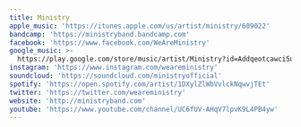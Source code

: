 ```yaml
---
title: Ministry
apple_music: 'https://itunes.apple.com/us/artist/ministry/609022'
bandcamp: 'https://ministryband.bandcamp.com'
facebook: 'https://www.facebook.com/WeAreMinistry'
google_music: >-
  https://play.google.com/store/music/artist/Ministry?id=Addqeotcawci5uyhzy3m3cz73km
instagram: 'https://www.instagram.com/weareministry'
soundcloud: 'https://soundcloud.com/ministryofficial'
spotify: 'https://open.spotify.com/artist/1DXylZlWbVvlckNqwvjTEt'
twitter: 'https://twitter.com/weareministry'
website: 'http://ministryband.com'
youtube: 'https://www.youtube.com/channel/UC6fUV-AHqV7lpvK9L4PB4yw'
---
```

